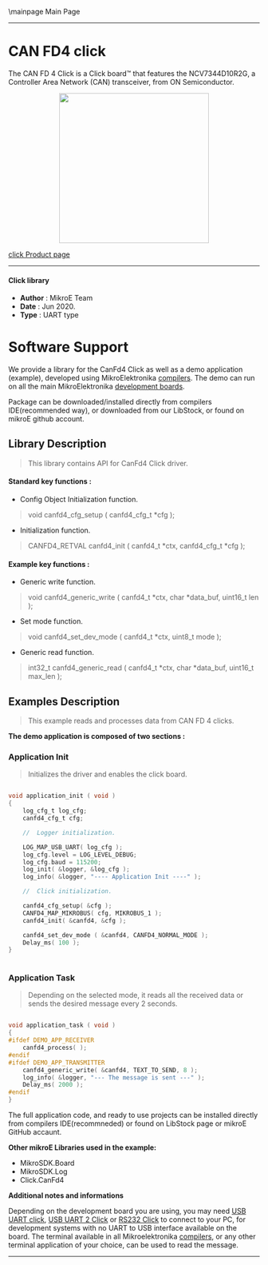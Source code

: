 \mainpage Main Page
 
---
# CAN FD4 click

The CAN FD 4 Click is a Click board™ that features the NCV7344D10R2G, a Controller Area Network (CAN) transceiver, from ON Semiconductor.

<p align="center">
  <img src="https://download.mikroe.com/images/click_for_ide/canfd4_click.png" height=300px>
</p>

[click Product page](https://www.mikroe.com/can-fd-4-click)

---


#### Click library 

- **Author**        : MikroE Team
- **Date**          : Jun 2020.
- **Type**          : UART type


# Software Support

We provide a library for the CanFd4 Click 
as well as a demo application (example), developed using MikroElektronika 
[compilers](https://shop.mikroe.com/compilers). 
The demo can run on all the main MikroElektronika [development boards](https://shop.mikroe.com/development-boards).

Package can be downloaded/installed directly from compilers IDE(recommended way), or downloaded from our LibStock, or found on mikroE github account. 

## Library Description

> This library contains API for CanFd4 Click driver.

#### Standard key functions :

- Config Object Initialization function.
> void canfd4_cfg_setup ( canfd4_cfg_t *cfg ); 
 
- Initialization function.
> CANFD4_RETVAL canfd4_init ( canfd4_t *ctx, canfd4_cfg_t *cfg );


#### Example key functions :

- Generic write function.
> void canfd4_generic_write ( canfd4_t *ctx, char *data_buf, uint16_t len );
 
- Set mode function.
> void canfd4_set_dev_mode ( canfd4_t *ctx, uint8_t mode );

- Generic read function.
> int32_t canfd4_generic_read ( canfd4_t *ctx, char *data_buf, uint16_t max_len );

## Examples Description

> This example reads and processes data from CAN FD 4 clicks.

**The demo application is composed of two sections :**

### Application Init 

> Initializes the driver and enables the click board.

```c

void application_init ( void )
{
    log_cfg_t log_cfg;
    canfd4_cfg_t cfg;

    //  Logger initialization.

    LOG_MAP_USB_UART( log_cfg );
    log_cfg.level = LOG_LEVEL_DEBUG;
    log_cfg.baud = 115200;
    log_init( &logger, &log_cfg );
    log_info( &logger, "---- Application Init ----" );

    //  Click initialization.

    canfd4_cfg_setup( &cfg );
    CANFD4_MAP_MIKROBUS( cfg, MIKROBUS_1 );
    canfd4_init( &canfd4, &cfg );

    canfd4_set_dev_mode ( &canfd4, CANFD4_NORMAL_MODE );
    Delay_ms( 100 );
}
  
```

### Application Task

> Depending on the selected mode, it reads all the received data or sends the desired message every 2 seconds.

```c

void application_task ( void )
{
#ifdef DEMO_APP_RECEIVER
    canfd4_process( );
#endif
#ifdef DEMO_APP_TRANSMITTER
    canfd4_generic_write( &canfd4, TEXT_TO_SEND, 8 );
    log_info( &logger, "--- The message is sent ---" );
    Delay_ms( 2000 );
#endif 
}

```

The full application code, and ready to use projects can be installed directly from compilers IDE(recommneded) or found on LibStock page or mikroE GitHub accaunt.

**Other mikroE Libraries used in the example:** 

- MikroSDK.Board
- MikroSDK.Log
- Click.CanFd4

**Additional notes and informations**

Depending on the development board you are using, you may need 
[USB UART click](https://shop.mikroe.com/usb-uart-click), 
[USB UART 2 Click](https://shop.mikroe.com/usb-uart-2-click) or 
[RS232 Click](https://shop.mikroe.com/rs232-click) to connect to your PC, for 
development systems with no UART to USB interface available on the board. The 
terminal available in all Mikroelektronika 
[compilers](https://shop.mikroe.com/compilers), or any other terminal application 
of your choice, can be used to read the message.



---
